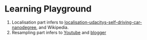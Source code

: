 # Learning Playground
1. Localisation part infers to [localisation-udacitys-self-driving-car-nanodegree](https://medium.com/intro-to-artificial-intelligence/localisation-udacitys-self-driving-car-nanodegree-8440a1f83eab), and Wikipedia.
2. Resampling part infers to [Youtube](https://www.youtube.com/watch?v=wNQVo6uOgYA) and [blogger](http://ju.outofmemory.cn/entry/91763)

